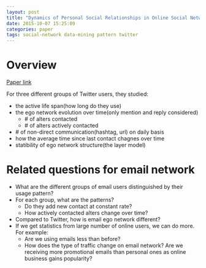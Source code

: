 ```yaml
---
layout: post
title: "Dynamics of Personal Social Relationships in Online Social Networks: a Study on Twitter"
date: 2015-10-07 15:25:09
categories: paper
tags: social-network data-mining pattern twitter
---
```


# Overview

[Paper link](http://dl.acm.org/citation.cfm?id=2512949)

For three different groups of Twitter users, they studied:

- the active life span(how long do they use)
- the ego network evolution over time(only mention and reply considered)
  - \# of alters contacted
  - \# of alters actively contacted
- \# of non-direct communication(hashtag, url) on daily basis
- how the average time since last contact chagnes over time
- statibility of ego network structure(the layer model)


# Related questions for email network

- What are the different groups of email users distinguished by their usage pattern?
- For each group, what are the patterns?
  - Do they add new contact at constant rate?
  - How actively contacted alters change over time?
- Compared to Twitter, how is email ego network different?
- If we get statistics from large number of online users, we can do more. For example:
  - Are we using emails less than before?
  - How does the type of traffic change on email network? Are we receiving more promotional emails than personal ones as online business gains popularity?
